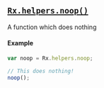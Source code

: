 ## [`Rx.helpers.noop()`](https://github.com/Reactive-Extensions/RxJS/blob/master/src/core/headers/basicheader.js#L2)

A function which does nothing

#### Example 

```js
var noop = Rx.helpers.noop;

// This does nothing!
noop();
```